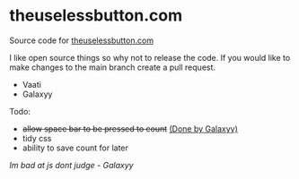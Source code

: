 # theuselessbutton.com
Source code for  [theuselessbutton.com](https://theuselessbutton.com
) 

I like open source things so why not to release the code.
If you would like to make changes to the main branch create a pull request.

- Vaati
- Galaxyy


Todo:
- ~~allow space bar to be pressed to count~~ [(Done by Galaxyy)](https://github.com/VaatiTheMinish/theuselessbutton.com/commit/cff76acfa575c7ea2e3e42250de845248c0eea31)
- tidy css
- ability to save count for later



*Im bad at js dont judge - Galaxyy*
